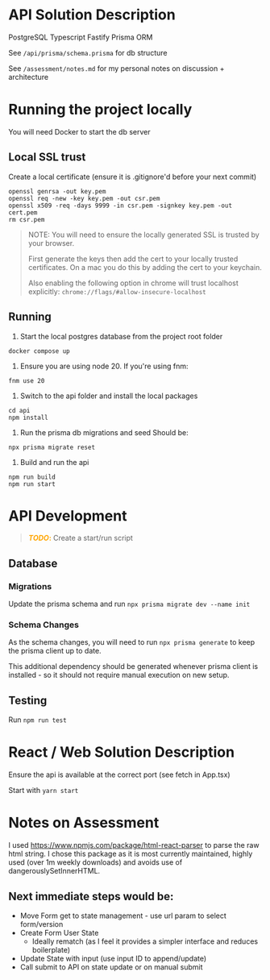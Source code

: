 # API Solution Description
PostgreSQL
Typescript
Fastify
Prisma ORM

See ```/api/prisma/schema.prisma``` for db structure

See ```/assessment/notes.md``` for my personal notes on discussion + architecture


# Running the project locally
You will need Docker to start the db server

## Local SSL trust
Create a local certificate (ensure it is .gitignore'd before your next commit)
```
openssl genrsa -out key.pem   
openssl req -new -key key.pem -out csr.pem
openssl x509 -req -days 9999 -in csr.pem -signkey key.pem -out cert.pem
rm csr.pem 
```

> NOTE: You will need to ensure the locally generated SSL is trusted by your browser.
>
> First generate the keys then add the cert to your locally trusted certificates.
> On a mac you do this by adding the cert to your keychain.
> 
> Also enabling the following option in chrome will trust localhost explicitly:
> ```chrome://flags/#allow-insecure-localhost```

## Running
1. Start the local postgres database from the project root folder
```
docker compose up
```

1. Ensure you are using node 20. If you're using fnm: 
```
fnm use 20
```

1. Switch to the api folder and install the local packages
```
cd api
npm install
```

1. Run the prisma db migrations and seed
Should be:
```
npx prisma migrate reset
```

1. Build and run the api
```
npm run build
npm run start
```


# API Development

> <span style="color:orange">**_TODO_:**</span> Create a start/run script

## Database

### Migrations
Update the prisma schema and run 
```npx prisma migrate dev --name init```

### Schema Changes
As the schema changes, you will need to run ```npx prisma generate``` to keep the prisma client up to date.

This additional dependency should be generated whenever prisma client is installed - so it should not require manual execution on new setup.

## Testing
Run ```npm run test```

# React / Web Solution Description
Ensure the api is available at the correct port (see fetch in App.tsx)

Start with `yarn start`


# Notes on Assessment
I used https://www.npmjs.com/package/html-react-parser to parse the raw html string.
I chose this package as it is most currently maintained, highly used (over 1m weekly downloads) and avoids use of dangerouslySetInnerHTML.

## Next immediate steps would be:
- Move Form get to state management - use url param to select form/version
- Create Form User State 
  - Ideally rematch (as I feel it provides a simpler interface and reduces boilerplate)
- Update State with input (use input ID to append/update)
- Call submit to API on state update or on manual submit